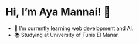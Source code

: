 # Hi, I’m Aya Mannai! 👋
- 🌱 I’m currently learning web development and AI.
- 📚 Studying at University of Tunis El Manar.
<!--
**aya-a11y/aya-a11y** is a ✨ _special_ ✨ repository because its `README.md` (this file) appears on your GitHub profile.

Here are some ideas to get you started:

- 🔭 I’m currently working on ...
- 🌱 I’m currently learning ...
- 👯 I’m looking to collaborate on ...
- 🤔 I’m looking for help with ...
- 💬 Ask me about ...
- 📫 How to reach me: ...
- 😄 Pronouns: ...
- ⚡ Fun fact: ...
-->
